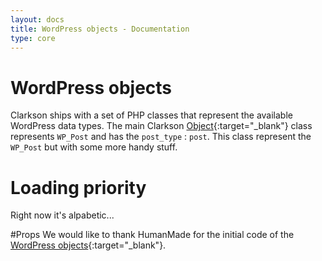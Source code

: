 ```yaml
---
layout: docs
title: WordPress objects - Documentation
type: core
---
```

# WordPress objects
Clarkson ships with a set of PHP classes that represent the available WordPress data types.
The main Clarkson [Object](https://github.com/level-level/Clarkson-Core/blob/master/post-objects/Clarkson_Object.php){:target="_blank"} class represents `WP_Post` and has the `post_type` : `post`.
This class represent the `WP_Post` but with some more handy stuff.

# Loading priority
Right now it's alpabetic...

#Props
We would like to thank HumanMade for the initial code of the [WordPress objects](https://github.com/humanmade/WordPress-Objects){:target="_blank"}.